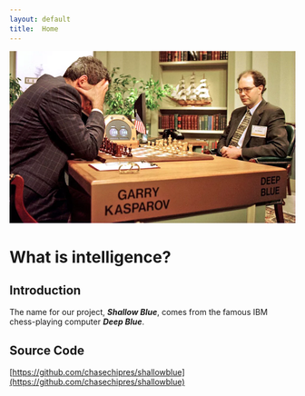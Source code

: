 ```yaml
---
layout: default
title:  Home
---
```


![Deep Blue](img/deepblue.jpeg)

# What is intelligence?

## Introduction
The name for our project, ***Shallow Blue***, comes from the famous IBM chess-playing computer ***Deep Blue***.

## Source Code
[https://github.com/chasechipres/shallowblue](https://github.com/chasechipres/shallowblue)
